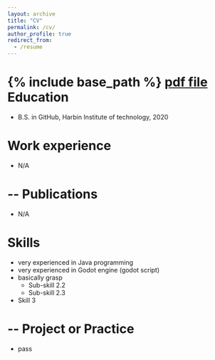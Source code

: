 ```yaml
---
layout: archive
title: "CV"
permalink: /cv/
author_profile: true
redirect_from:
  - /resume
---
```


{% include base_path %}
[pdf file](../files/Haoran_Long_s_R%C3%A9sum%C3%A9.pdf)
Education
======
* B.S. in GitHub, Harbin Institute of technology, 2020

Work experience
======
* N/A

-- Publications
======
* N/A

Skills
======
* very experienced in Java programming
* very experienced in Godot engine (godot script)
* basically grasp
  * Sub-skill 2.2
  * Sub-skill 2.3
* Skill 3

-- Project or Practice
======
* pass

<!-- Publications
======
  <ul>{% for post in site.publications %}
    {% include archive-single-cv.html %}
  {% endfor %}</ul>
  
Talks
======
  <ul>{% for post in site.talks %}
    {% include archive-single-talk-cv.html %}
  {% endfor %}</ul>
  
Teaching
======
  <ul>{% for post in site.teaching %}
    {% include archive-single-cv.html %}
  {% endfor %}</ul>
  
Service and leadership
======
* Currently signed in to 43 different slack teams
 -->